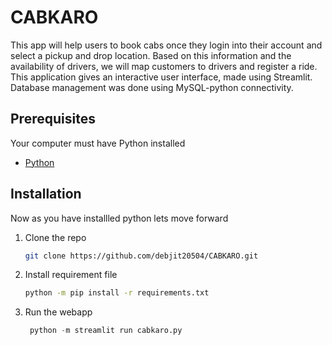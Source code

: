 # **CABKARO**

This app will help users to book cabs once they login into their account and select a pickup and drop location. Based on this information and the availability of drivers, we will map customers to drivers and register a ride. This application gives an interactive user interface, made using Streamlit. Database management was done using MySQL-python connectivity.

## **Prerequisites**

Your computer must have Python installed
- [Python](https://www.python.org/downloads/)

## **Installation**

Now as you have installled python lets move forward

1. Clone the repo
   ```sh
   git clone https://github.com/debjit20504/CABKARO.git
   ```
2. Install requirement file
   ```sh
   python -m pip install -r requirements.txt
   ```
3. Run the webapp
   ```py
    python -m streamlit run cabkaro.py
   ```

<!-- <p align="right">(<a href="#top">back to top</a>)</p> -->

